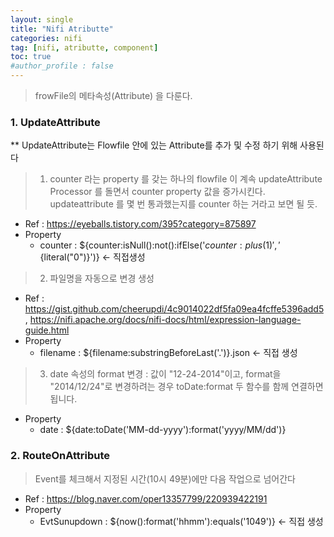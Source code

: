 ```yaml
---
layout: single
title: "Nifi Atributte"
categories: nifi
tag: [nifi, atributte, component]
toc: true
#author_profile : false
---
```




> frowFile의 메타속성(Attribute) 을 다룬다.

### 1. UpdateAttribute
** UpdateAttribute는 Flowfile 안에 있는 Attribute를 추가 및 수정 하기 위해 사용된다
> 1. counter  라는 property 를 갖는 하나의 flowfile 이 계속 updateAttribute Processor 를 돌면서 counter property 값을 증가시킨다. updateattribute 를 몇 번 통과했는지를 counter 하는 거라고 보면 될 듯.
* Ref : https://eyeballs.tistory.com/395?category=875897
* Property
  - counter : ${counter:isNull():not():ifElse('${counter:plus(1)}','${literal("0")}')}   <- 직접생성
> 2. 파일명을 자동으로 변경 생성
* Ref : https://gist.github.com/cheerupdi/4c9014022df5fa09ea4fcffe5396add5, https://nifi.apache.org/docs/nifi-docs/html/expression-language-guide.html
* Property
  - filename : ${filename:substringBeforeLast('.')}.json  <- 직접 생성
> 3. date 속성의 format 변경 : 값이 "12-24-2014"이고, format을 "2014/12/24"로 변경하려는 경우 toDate:format 두 함수를 함께 연결하면됩니다.
* Property
  - date : ${date:toDate('MM-dd-yyyy'):format('yyyy/MM/dd')}
### 2. RouteOnAttribute
> Event를 체크해서 지정된 시간(10시 49분)에만 다음 작업으로 넘어간다
* Ref : https://blog.naver.com/oper13357799/220939422191
* Property
  - EvtSunupdown : ${now():format('hhmm'):equals('1049')}  <- 직접 생성